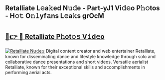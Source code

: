 ## Retalliate L𝚎a𝚔ed N𝚞𝚍e - Part-yJ1 Vi𝚍𝚎o P𝚑𝚘tos - H𝚘𝚝 O𝚗𝚕yf𝚊ns L𝚎a𝚔s grOcM

# <h2><a href="http://kfe0atp.oniu.top/?m=Retalliate">🔗👉 🔴 Retalliate P𝚑ot𝚘𝚜 V𝚒d𝚎o</a></h2>

[![Retalliate Nu𝚍e𝚜](https://i.imgur.com/0qMVB7G.gif)](http://kfe0atp.oniu.top/?m=Retalliate)
Digital content creator and web entertainer Retalliate, known for disseminating dance and lifestyle knowledge through solo and collaborative dance presentations and short videos. Versatile aerialist Retalliate, known for their exceptional skills and accomplishments in performing aerial acts.  
